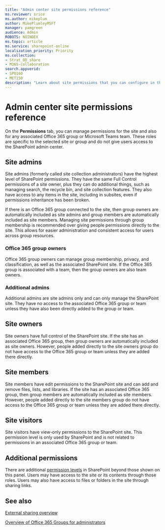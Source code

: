 ```yaml
---
title: "Admin center site permissions reference"
ms.reviewer: srice
ms.author: mikeplum
author: MikePlumleyMSFT
manager: pamgreen
audience: Admin
ROBOTS: NOINDEX
ms.topic: article
ms.service: sharepoint-online
localization_priority: Priority
ms.collection:  
- Strat_OD_share
- M365-collaboration
search.appverid:
- SPO160
- MET150
description: "Learn about site permissions that you can configure in the SharePoint admin center."
---
```


# Admin center site permissions reference

On the **Permissions** tab, you can manage permissions for the site and also for any associated Office 365 group or Microsoft Teams team. These roles are specific to the selected site or group and do not give users access to the SharePoint admin center.

## Site admins

Site admins (formerly called site collection administrators) have the highest level of SharePoint permissions. They have the same Full Control permissions of a site owner, plus they can do additional things, such as managing search, the recycle bin, and site collection features. They also have access to any items in the site, including in subsites, even if permissions inheritance has been broken.

If there is an Office 365 group connected to the site, then group owners are automatically included as site admins and group members are automatically included as site members. Managing site permissions through group membership is recommended over giving people permissions directly to the site. This allows for easier administration and consistent access for users across group resources.

### Office 365 group owners

Office 365 group owners can manage group membership, privacy, and classification, as well as the associated SharePoint site. If the Office 365 group is associated with a team, then the group owners are also team owners.

### Additional admins

Additional admins are site admins only and can only manage the SharePoint site. They have no access to the associated Office 365 group or team unless they have also been directly added to the group or team.

## Site owners

Site owners have full control of the SharePoint site. If the site has an associated Office 365 group, then group owners are automatically included as site owners. However, people added directly to the site owners group do not have access to the Office 365 group or team unless they are added there directly.

## Site members

Site members have edit permissions to the SharePoint site and can add and remove files, lists, and libraries. If the site has an associated Office 365 group, then group members are automatically included as site members. However, people added directly to the site members group do not have access to the Office 365 group or team unless they are added there directly.

## Site visitors

Site visitors have view-only permissions to the SharePoint site. This permission level is only used by SharePoint and is not related to permissions in an associated Office 365 group or team.

## Additional permissions

There are additional [permission levels](understanding-permission-levels.md) in SharePoint beyond those shown on this panel. Users may have access to the site or its contents through those roles. Users may also have access to files or folders in the site through sharing links.

## See also

[External sharing overview](external-sharing-overview.md)

[Overview of Office 365 Groups for administrators](https://docs.microsoft.com/office365/admin/create-groups/office-365-groups)